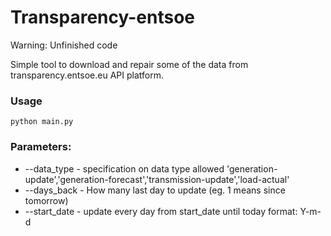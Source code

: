 # Transparency-entsoe

Warning: Unfinished code

Simple tool to download and repair some of the data from transparency.entsoe.eu API platform. 

### Usage
``` 
python main.py
```
### Parameters:
* --data_type - specification on data type
  allowed 'generation-update','generation-forecast','transmission-update','load-actual'
* --days_back - How many last day to update (eg. 1 means since tomorrow)
* --start_date - update every day from start_date until today format: Y-m-d

